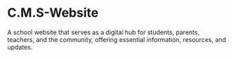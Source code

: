 # C.M.S-Website
A school website that serves as a digital hub for students, parents, teachers, and the community, offering essential information, resources, and updates.
